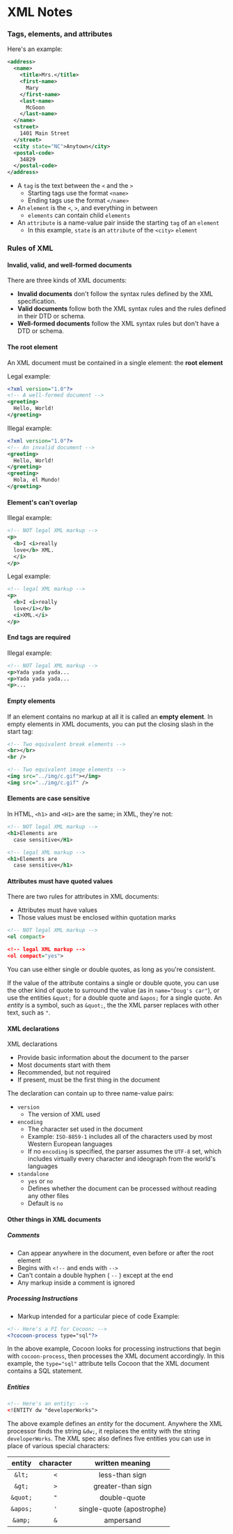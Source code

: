 # XML Notes

### Tags, elements, and attributes
Here's an example:
```xml
<address>
  <name>
    <title>Mrs.</title>
    <first-name>
      Mary
    </first-name>
    <last-name>
      McGoon
    </last-name>
  </name>
  <street>
    1401 Main Street
  </street>
  <city state="NC">Anytown</city>
  <postal-code>
    34829
  </postal-code>
</address>
```

- A `tag` is the text between the `<` and the `>`
   - Starting tags use the format `<name>`
   - Ending tags use the format `</name>`
- An `element` is the `<`, `>`, and everything in between
   - `elements` can contain child `elements`
- An `attribute` is a name-value pair inside the starting `tag` of an `element`
   - In this example, `state` is an `attribute` of the `<city>` `element`

### Rules of XML

#### Invalid, valid, and well-formed documents
There are three kinds of XML documents:
- **Invalid documents** don't follow the syntax rules defined by the XML specification.
- **Valid documents** follow both the XML syntax rules and the rules defined in their DTD or schema.
- **Well-formed documents** follow the XML syntax rules but don't have a DTD or schema.

#### The root element
An XML document must be contained in a single element: the **root element**

Legal example:
```xml
<?xml version="1.0"?>
<!-- A well-formed document -->
<greeting>
  Hello, World!
</greeting>
```

Illegal example:
```xml
<?xml version="1.0"?>
<!-- An invalid document -->
<greeting>
  Hello, World!
</greeting>
<greeting>
  Hola, el Mundo!
</greeting>
```

#### Element's can't overlap
Illegal example:
```xml
<!-- NOT legal XML markup -->
<p>
  <b>I <i>really
  love</b> XML.
  </i>
</p>
```

Legal example:
```xml
<!-- legal XML markup -->
<p>
  <b>I <i>really
  love</i></b>
  <i>XML.</i>
</p>
```

#### End tags are required
Illegal example:
```xml
<!-- NOT legal XML markup -->
<p>Yada yada yada...
<p>Yada yada yada...
<p>...
```

#### Empty elements
If an element contains no markup at all it is called an **empty element**. In empty elements in XML documents, you can put the closing slash in the start tag:
```xml
<!-- Two equivalent break elements -->
<br></br>
<br />

<!-- Two equivalent image elements -->
<img src="../img/c.gif"></img>
<img src="../img/c.gif" />
```

#### Elements are case sensitive
In HTML, `<h1>` and `<H1>` are the same; in XML, they're not:
```xml
<!-- NOT legal XML markup -->
<h1>Elements are
  case sensitive</H1>

<!-- legal XML markup -->
<h1>Elements are
  case sensitive</h1>
```

#### Attributes must have quoted values
There are two rules for attributes in XML documents:
- Attributes must have values
- Those values must be enclosed within quotation marks

```xml
<!-- NOT legal XML markup -->
<ol compact>

<!-- legal XML markup -->
<ol compact="yes">
```

You can use either single or double quotes, as long as you're consistent.

If the value of the attribute contains a single or double quote, you can use the other kind of quote to surround the value (as in `name="Doug's car"`), or use the entities `&quot;` for a double quote and `&apos;` for a single quote. An _entity_ is a symbol, such as `&quot;`, the the XML parser replaces with other text, such as `"`.

#### XML declarations
XML declarations
- Provide basic information about the document to the parser
- Most documents start with them
- Recommended, but not required
- If present, must be the first thing in the document

The declaration can contain up to three name-value pairs:
- `version`
   - The version of XML used
- `encoding`
   - The character set used in the document
   - Example: `ISO-8859-1` includes all of the characters used by most Western European languages
   - If no `encoding` is specified, the parser assumes the `UTF-8` set, which includes virtually every character and ideograph from the world's languages
- `standalone`
   - `yes` or `no`
   - Defines whether the document can be processed without reading any other files
   - Default is `no`

#### Other things in XML documents
##### Comments
- Can appear anywhere in the document, even before or after the root element
- Begins with `<!--` and ends with `-->`
- Can't contain a double hyphen ( `--` ) except at the end
- Any markup inside a comment is ignored

##### Processing Instructions
- Markup intended for a particular piece of code
Example:
```xml
<!-- Here's a PI for Cocoon: -->
<?cocoon-process type="sql"?>
```
In the above example, Cocoon looks for processing instructions that begin with `cocoon-process`, then processes the XML document accordingly. In this example, the `type="sql"` attribute tells Cocoon that the XML document contains a SQL statement.

##### Entities
```xml
<!-- Here's an entity: -->
<!ENTITY dw "developerWorks">
```
The above example defines an _entity_ for the document. Anywhere the XML processor finds the string `&dw;`, it replaces the entity with the string `developerWorks`. The XML spec also defines five entities you can use in place of various special characters:

| entity | character | written meaning |
| :---: | :---: | :---: |
| `&lt;` | `<` | less-than sign |
| `&gt;` | `>` | greater-than sign |
| `&quot;` | `"` | double-quote |
| `&apos;` | `'` | single-quote (apostrophe) |
| `&amp;` | `&` | ampersand |
